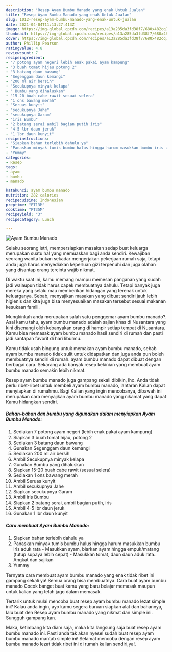 ```yaml
---
description: "Resep Ayam Bumbu Manado yang enak Untuk Jualan"
title: "Resep Ayam Bumbu Manado yang enak Untuk Jualan"
slug: 1012-resep-ayam-bumbu-manado-yang-enak-untuk-jualan
date: 2021-04-04T11:13:27.413Z
image: https://img-global.cpcdn.com/recipes/a13a285da3fd38f7/680x482cq70/ayam-bumbu-manado-foto-resep-utama.jpg
thumbnail: https://img-global.cpcdn.com/recipes/a13a285da3fd38f7/680x482cq70/ayam-bumbu-manado-foto-resep-utama.jpg
cover: https://img-global.cpcdn.com/recipes/a13a285da3fd38f7/680x482cq70/ayam-bumbu-manado-foto-resep-utama.jpg
author: Phillip Pearson
ratingvalue: 4.8
reviewcount: 7
recipeingredient:
- "7 potong ayam negeri lebih enak pakai ayam kampung"
- "3 buah tomat hijau potong 2"
- "3 batang daun bawang"
- "Segenggam daun kemangi"
- "200 ml air bersih"
- "Secukupnya minyak kelapa"
- " Bumbu yang dihaluskan"
- "15-20 buah cabe rawit sesuai selera"
- "1 ons bawang merah"
- "Seruas kunyit"
- "secukupnya Jahe"
- "secukupnya Garam"
- "iris Bumbu"
- "2 batang serai ambil bagian putih iris"
- "4-5 lbr daun jeruk"
- "1 lbr daun kunyit"
recipeinstructions:
- "Siapkan bahan terlebih dahulu ya"
- "Panaskan minyak tumis bumbu halus hingga harum masukkan bumbu iris aduk rata Masukkan ayam, biarkan ayam hingga empuk/matang (tutup supaya lebih cepat)  Masukkan tomat, daun daun aduk rata.. Angkat dan sajikan"
- "Yummy"
categories:
- Resep
tags:
- ayam
- bumbu
- manado

katakunci: ayam bumbu manado 
nutrition: 282 calories
recipecuisine: Indonesian
preptime: "PT13M"
cooktime: "PT35M"
recipeyield: "3"
recipecategory: Lunch

---
```



![Ayam Bumbu Manado](https://img-global.cpcdn.com/recipes/a13a285da3fd38f7/680x482cq70/ayam-bumbu-manado-foto-resep-utama.jpg)

Selaku seorang istri, mempersiapkan masakan sedap buat keluarga merupakan suatu hal yang memuaskan bagi anda sendiri. Kewajiban seorang  wanita bukan sekadar mengerjakan pekerjaan rumah saja, tetapi anda juga harus menyediakan keperluan gizi terpenuhi dan juga olahan yang disantap orang tercinta wajib nikmat.

Di waktu  saat ini, kamu memang mampu memesan panganan yang sudah jadi walaupun tidak harus capek membuatnya dahulu. Tetapi banyak juga mereka yang selalu mau memberikan hidangan yang terenak untuk keluarganya. Sebab, menyajikan masakan yang dibuat sendiri jauh lebih higienis dan kita juga bisa menyesuaikan masakan tersebut sesuai makanan kesukaan famili. 



Mungkinkah anda merupakan salah satu penggemar ayam bumbu manado?. Asal kamu tahu, ayam bumbu manado adalah sajian khas di Nusantara yang kini disenangi oleh kebanyakan orang di hampir setiap tempat di Nusantara. Kamu bisa memasak ayam bumbu manado hasil sendiri di rumah dan pasti jadi santapan favorit di hari liburmu.

Kamu tidak usah bingung untuk memakan ayam bumbu manado, sebab ayam bumbu manado tidak sulit untuk didapatkan dan juga anda pun boleh membuatnya sendiri di rumah. ayam bumbu manado dapat dibuat dengan berbagai cara. Sekarang ada banyak resep kekinian yang membuat ayam bumbu manado semakin lebih nikmat.

Resep ayam bumbu manado juga gampang sekali dibikin, lho. Anda tidak perlu ribet-ribet untuk membeli ayam bumbu manado, lantaran Kalian dapat menyiapkan di rumahmu. Bagi Kalian yang ingin mencobanya, dibawah ini merupakan cara menyajikan ayam bumbu manado yang nikamat yang dapat Kamu hidangkan sendiri.

<!--inarticleads1-->

##### Bahan-bahan dan bumbu yang digunakan dalam menyiapkan Ayam Bumbu Manado:

1. Sediakan 7 potong ayam negeri (lebih enak pakai ayam kampung)
1. Siapkan 3 buah tomat hijau, potong 2
1. Sediakan 3 batang daun bawang
1. Gunakan Segenggam daun kemangi
1. Sediakan 200 ml air bersih
1. Ambil Secukupnya minyak kelapa
1. Gunakan  Bumbu yang dihaluskan
1. Siapkan 15-20 buah cabe rawit (sesuai selera)
1. Sediakan 1 ons bawang merah
1. Ambil Seruas kunyit
1. Ambil secukupnya Jahe
1. Siapkan secukupnya Garam
1. Ambil iris Bumbu
1. Siapkan 2 batang serai, ambil bagian putih, iris
1. Ambil 4-5 lbr daun jeruk
1. Gunakan 1 lbr daun kunyit




<!--inarticleads2-->

##### Cara membuat Ayam Bumbu Manado:

1. Siapkan bahan terlebih dahulu ya
1. Panaskan minyak tumis bumbu halus hingga harum masukkan bumbu iris aduk rata - Masukkan ayam, biarkan ayam hingga empuk/matang (tutup supaya lebih cepat)  - Masukkan tomat, daun daun aduk rata.. Angkat dan sajikan
1. Yummy




Ternyata cara membuat ayam bumbu manado yang enak tidak ribet ini gampang sekali ya! Semua orang bisa membuatnya. Cara buat ayam bumbu manado Cocok banget buat kamu yang baru belajar memasak maupun untuk kalian yang telah jago dalam memasak.

Tertarik untuk mulai mencoba buat resep ayam bumbu manado lezat simple ini? Kalau anda ingin, ayo kamu segera buruan siapkan alat dan bahannya, lalu buat deh Resep ayam bumbu manado yang nikmat dan simple ini. Sungguh gampang kan. 

Maka, ketimbang kita diam saja, maka kita langsung saja buat resep ayam bumbu manado ini. Pasti anda tak akan nyesel sudah buat resep ayam bumbu manado mantab simple ini! Selamat mencoba dengan resep ayam bumbu manado lezat tidak ribet ini di rumah kalian sendiri,ya!.

